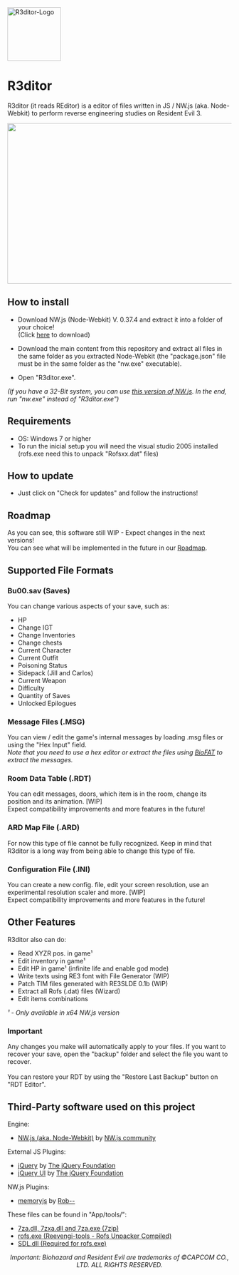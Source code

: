 <img src="https://raw.githubusercontent.com/themitosan/R3ditor/master/App/Img/logo.png" alt="R3ditor-Logo" draggable="false" width="120" height="120">

# R3ditor
R3ditor (it reads REditor) is a editor of files written in JS / NW.js (aka. Node-Webkit) to perform reverse engineering studies on Resident Evil 3.<br>
<p align="center"><img src="https://i.imgur.com/bV0ljHH.png" width="680" height="360"></p>

## How to install
- Download NW.js (Node-Webkit) V. 0.37.4 and extract it into a folder of your choice!<br>(Click <a href="https://dl.nwjs.io/v0.37.4/nwjs-sdk-v0.37.4-win-x64.zip" target="_blank">here</a> to download)

- Download the main content from this repository and extract all files in the same folder as you extracted Node-Webkit (the "package.json" file must be in the same folder as the "nw.exe" executable).
- Open "R3ditor.exe".

<i>(If you have a 32-Bit system, you can use <a href="https://dl.nwjs.io/v0.37.4/nwjs-sdk-v0.37.4-win-ia32.zip" target="_blank">this version of NW.js</a>. In the end, run "nw.exe" instead of "R3ditor.exe")</i>

## Requirements
- OS: Windows 7 or higher
- To run the inicial setup you will need the visual studio 2005 installed (rofs.exe need this to unpack "Rofsxx.dat" files)

## How to update
- Just click on "Check for updates" and follow the instructions!

## Roadmap
As you can see, this software still WIP - Expect changes in the next versions!<br>
You can see what will be implemented in the future in our <a href="https://github.com/themitosan/R3ditor/blob/master/Roadmap.md">Roadmap</a>.<br>

## Supported File Formats

### Bu00.sav (Saves)
You can change various aspects of your save, such as:

- HP
- Change IGT
- Change Inventories
- Change chests
- Current Character
- Current Outfit
- Poisoning Status
- Sidepack (Jill and Carlos)
- Current Weapon
- Difficulty
- Quantity of Saves
- Unlocked Epilogues

### Message Files (.MSG)
You can view / edit the game's internal messages by loading .msg files or using the "Hex Input" field.<br>
<i>Note that you need to use a hex editor or extract the files using <a href="https://www.romhacking.net/utilities/1019/" target="_blank">BioFAT</a> to extract the messages.</i>

### Room Data Table (.RDT)
You can edit messages, doors, which item is in the room, change its position and its animation. [WIP]<br>
Expect compatibility improvements and more features in the future!

### ARD Map File (.ARD)
For now this type of file cannot be fully recognized. Keep in mind that R3ditor is a long way from being able to change this type of file.

### Configuration File (.INI)
You can create a new config. file, edit your screen resolution, use an experimental resolution scaler and more. [WIP] <br>
Expect compatibility improvements and more features in the future!

## Other Features
R3ditor also can do:

- Read XYZR pos. in game¹
- Edit inventory in game¹
- Edit HP in game¹ (infinite life and enable god mode)
- Write texts using RE3 font with File Generator (WIP)
- Patch TIM files generated with RE3SLDE 0.1b (WIP) 
- Extract all Rofs (.dat) files (Wizard)
- Edit items combinations

<i>¹ - Only avaliable in x64 NW.js version</i>

### Important
Any changes you make will automatically apply to your files.
If you want to recover your save, open the "backup" folder and select the file you want to recover. <br><br>
You can restore your RDT by using the "Restore Last Backup" button on "RDT Editor".

## Third-Party software used on this project

Engine:
- <a href="https://nwjs.io" target="_blank">NW.js (aka. Node-Webkit)</a> by <a href="https://twitter.com/nw_js" target="_blank">NW.js community</a>

External JS Plugins:
- <a href="https://jquery.com/" target="_blank">jQuery</a> by <a href="https://jquery.org/team/" target="_blank">The jQuery Foundation</a>
- <a href="https://jqueryui.com/" target="_blank">jQuery UI</a> by <a href="https://jquery.org/team/" target="_blank">The jQuery Foundation</a>

NW.js Plugins:
- <a href="https://github.com/Rob--/memoryjs" target="_blank">memoryjs</a> by <a href="https://github.com/Rob--" target="_blank"> Rob--</a>

These files can be found in "App/tools/":
- <a href="https://www.7-zip.org/" target="_blank">7za.dll, 7zxa.dll and 7za.exe (7zip)</a>
- <a href="https://github.com/pmandin/reevengi-tools" target="_blank">rofs.exe (Reevengi-tools - Rofs Unpacker Compiled)</a>
- <a href="https://www.libsdl.org/" target="_blank">SDL.dll (Required for rofs.exe)</a>

<p align="center"><i>Important: Biohazard and Resident Evil are trademarks of ©CAPCOM CO., LTD. ALL RIGHTS RESERVED.</i></p>
